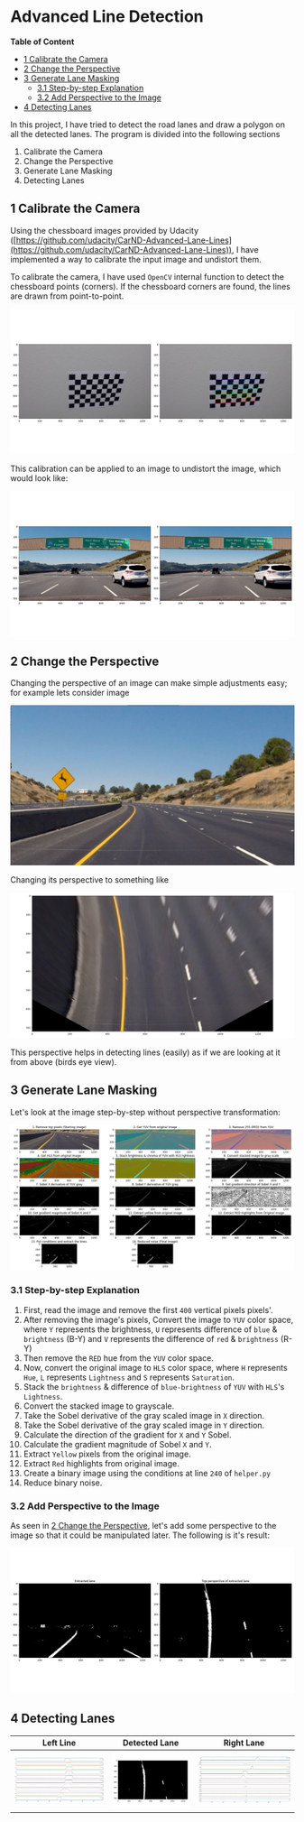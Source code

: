 # Advanced Line Detection

**Table of Content**

<!-- TOC depthFrom:2 depthTo:6 withLinks:1 updateOnSave:1 orderedList:0 -->

- [1 Calibrate the Camera](#1-calibrate-the-camera)
- [2 Change the Perspective](#2-change-the-perspective)
- [3 Generate Lane Masking](#3-generate-lane-masking)
	- [3.1 Step-by-step Explanation](#31-step-by-step-explanation)
	- [3.2 Add Perspective to the Image](#32-add-perspective-to-the-image)
- [4 Detecting Lanes](#4-detecting-lanes)

<!-- /TOC -->

In this project, I have tried to detect the road lanes and draw a polygon on all the detected lanes. The program is divided into the following sections

1. Calibrate the Camera
2. Change the Perspective
3. Generate Lane Masking
4. Detecting Lanes

## 1 Calibrate the Camera

Using the chessboard images provided by Udacity ([https://github.com/udacity/CarND-Advanced-Lane-Lines](https://github.com/udacity/CarND-Advanced-Lane-Lines)), I have implemented a way to calibrate the input image and undistort them.

To calibrate the camera, I have used `OpenCV` internal function to detect the chessboard points (corners). If the chessboard corners are found, the lines are drawn from point-to-point.

![Chessboard](https://github.com/akshaybabloo/Car-ND/raw/master/Project_4/assets/chessboard.png)

This calibration can be applied to an image to undistort the image, which would look like:

![Undistorted image](https://github.com/akshaybabloo/Car-ND/raw/master/Project_4/assets/undistort.png)

## 2 Change the Perspective

Changing the perspective of an image can make simple adjustments easy; for example lets consider image

![Undistorted image](https://github.com/akshaybabloo/Car-ND/raw/master/Project_4/assets/test2.jpg)

Changing its perspective to something like

![perspective image](https://github.com/akshaybabloo/Car-ND/raw/master/Project_4/assets/perspective.png)

This perspective helps in detecting lines (easily) as if we are looking at it from above (birds eye view).

## 3 Generate Lane Masking

Let's look at the image step-by-step without perspective transformation:

![Extracted lines](https://github.com/akshaybabloo/Car-ND/raw/master/Project_4/assets/extract_lines_no_per.png)

### 3.1 Step-by-step Explanation

1. First, read the image and remove the first `400` vertical pixels pixels'.
2. After removing the image's pixels, Convert the image to `YUV` color space, where `Y` represents the brightness, `U` represents difference of `blue` & `brightness` (B-Y) and `V` represents the difference of `red` & `brightness` (R-Y)
3. Then remove the `RED` hue from the `YUV` color space.
4. Now, convert the original image to `HLS` color space, where `H` represents `Hue`, `L` represents `Lightness` and `S` represents `Saturation`.
5. Stack the `brightness` & difference of `blue-brightness` of `YUV` with `HLS`'s `Lightness`.
6. Convert the stacked image to grayscale.
7. Take the Sobel derivative of the gray scaled image in `X` direction.
8. Take the Sobel derivative of the gray scaled image in `Y` direction.
9. Calculate the direction of the gradient for `X` and `Y` Sobel.
10. Calculate the gradient magnitude of Sobel `X` and `Y`.
11. Extract `Yellow` pixels from the original image.
12. Extract `Red` highlights from original image.
13. Create a binary image using the conditions at line `240` of `helper.py`
14. Reduce binary noise.

### 3.2 Add Perspective to the Image

As seen in [2 Change the Perspective](#2-change-the-perspective), let's add some perspective to the image so that it could be manipulated later. The following is it's result:

![Perspective of lines](https://github.com/akshaybabloo/Car-ND/raw/master/Project_4/assets/perspective_extracted.png)

## 4 Detecting Lanes

| Left Line                                                                                                 | Detected Lane                                                                                              | Right Lane                                                                                                  |
|-----------------------------------------------------------------------------------------------------------|------------------------------------------------------------------------------------------------------------|-------------------------------------------------------------------------------------------------------------|
| ![Left lines hist](https://github.com/akshaybabloo/Car-ND/raw/master/Project_4/assets/left_line_hist.png) | ![Extracted lines](https://github.com/akshaybabloo/Car-ND/raw/master/Project_4/assets/extracted_lines.png) | ![Right lines hist](https://github.com/akshaybabloo/Car-ND/raw/master/Project_4/assets/right_line_hist.png) |
